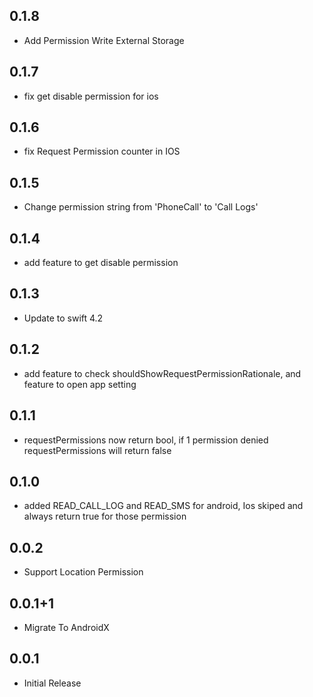 ## 0.1.8

* Add Permission Write External Storage

## 0.1.7

* fix get disable permission for ios

## 0.1.6

* fix Request Permission counter in IOS

## 0.1.5

* Change permission string from 'PhoneCall' to 'Call Logs'

## 0.1.4

* add feature to get disable permission

## 0.1.3

* Update to swift 4.2

## 0.1.2

* add feature to check shouldShowRequestPermissionRationale, and feature to open app setting

## 0.1.1

* requestPermissions now return bool, if 1 permission denied requestPermissions will return false

## 0.1.0

* added READ_CALL_LOG and READ_SMS for android, Ios skiped and always return true for those permission

## 0.0.2

* Support Location Permission

## 0.0.1+1

* Migrate To AndroidX

## 0.0.1

* Initial Release